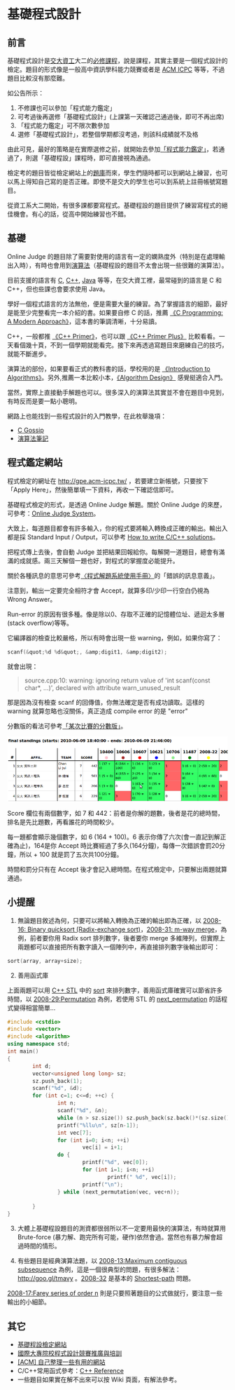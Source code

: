 # 基礎程式設計

## 前言

基礎程式設計是[交大資工](http://www.cs.nctu.edu.tw/)大二的[必修課程](http://www.cs.nctu.edu.tw/cswebsite/education/undergraduate/course#course_rule)，說是課程，其實主要是一個程式設計的檢定。題目的形式像是一般高中資訊學科能力競賽或者是 [ACM ICPC](http://chinese.engadget.com/2009/03/16/interview-acm-contest-team-in-ntu/) 等等，不過題目比較沒有那麼難。

如公告所示：

1.    不修課也可以參加「程式能力鑑定」
2.   可考過後再選修「基礎程式設計」(上課第一天確認己通過後，即可不再出席)
3.   「程式能力鑑定」可不限次數參加
4.   選修「基礎程式設計」，若整個學期都沒考過，則該科成績就不及格

由此可見，最好的策略是在實際選修之前，就開始去參加[「程式能力鑑定」](http://gpe.acm-icpc.tw/)，若通過了，則選「基礎程設」課程時，即可直接視為通過。

檢定考的題目皆從檢定網站上的[題庫](http://gpe.acm-icpc.tw/)而來，學生們隨時都可以到網站上練習，也可以馬上得知自己寫的是否正確。即使不是交大的學生也可以到系統上註冊帳號寫題目。

從資工系大二開始，有很多課都要寫程式。基礎程設的題目提供了練習寫程式的絕佳機會。有心的話，從高中開始練習也不錯。

## 基礎

Online Judge 的題目除了需要對使用的語言有一定的嫻熟度外（特別是在處理輸出入時），有時也會用到[演算法](http://en.wikipedia.org/wiki/Algorithm)（基礎程設的題目不太會出現一些很難的演算法）。

目前支援的語言有 [C](http://en.wikipedia.org/wiki/C_%28programming_language%29), [C++](http://en.wikipedia.org/wiki/C%2B%2B), [Java](http://en.wikipedia.org/wiki/Java_%28programming_language%29) 等等，在交大資工裡，最常碰到的語言是 C 和 C++，但也些課也會要求使用 Java。

學好一個程式語言的方法無他，便是需要大量的練習。為了掌握語言的細節，最好是能至少完整看完一本介紹的書。如果要自修 C 的話，推薦  [《C Programming: A Modern Approach》](http://www.anobii.com/books/C_Programming/9780393979503/01d43c0f2926ab73e7/)，這本書的筆調清晰，十分易讀。

C++，一般都推 [《C++ Primer》](http://www.anobii.com/books/C_Primer/9780201721485/00d73a0b9b1d04cd44/)，也可以跟 [《C++ Primer Plus》](http://www.anobii.com/books/C_Primer_Plus/9780672326974/01b0c574ef4c3cee80/) 比較看看。一天看個幾十頁，不到一個學期就能看完。接下來再透過寫題目來磨練自己的技巧，就能不斷進步。

演算法的部份，如果要看正式的教科書的話，學校用的是 [《Introduction to Algorithms》](http://www.anobii.com/books/Introduction_to_Algorithms/9780262033848/01d9ac2cad55a6c282/)。另外,推薦一本比較小本，[《Algorithm Design》](http://www.anobii.com/books/Algorithm_Design/9780321372918/014579928ca81253f3/) 感覺挺適合入門。

當然，實際上直接動手解題也可以。很多深入的演算法其實並不會在題目中見到，有時反而是要一點小聰明。

網路上也能找到一些程式設計的入門教學，在此枚舉幾項：

*   [C Gossip](http://openhome.cc/Gossip/CGossip/)
*   [演算法筆記](http://www.csie.ntnu.edu.tw/~u91029/index.html)


## 程式鑑定網站

程式檢定的網址在 http://gpe.acm-icpc.tw/ ，若要建立新帳號，只要按下「Apply Here」，然後簡單填一下資料，再收一下確認信即可。

基礎程式檢定的形式，是透過 Online Judge 解題。關於 Online Judge 的來歷，可參考：[Online Judge System](http://www.csie.ntnu.edu.tw/~u91029/oj.html)。

大致上，每道題目都會有許多輸入，你的程式要將輸入轉換成正確的輸出。輸出入都是採 Standard Input / Output，可以參考 [How to write C/C++ solutions](http://acm.timus.ru/help.aspx?topic=cpp)。

把程式傳上去後，會自動 Judge 並把結果回報給你。每解開一道題目，總會有滿滿的成就感。兩三天解個一題也好，對程式的掌握度必能提升。

關於各種訊息的意思可參考[〈程式解題系統使用手冊〉](http://judge.nccucs.org/UserGuide.jsp)的「錯誤的訊息意義」。

注意到，輸出一定要完全相符才會 Accept，就算多印/少印一行空白仍視為 Wrong Answer。

Run-error 的原因有很多種。像是除以0、存取不正確的記憶體位址、遞迴太多層(stack overflow)等等。

它編譯器的檢查比較嚴格，所以有時會出現一些 warning，例如，如果你寫了：

```cpp
scanf(&quot;%d %d&quot;, &amp;digit1, &amp;digit2);
```

就會出現：

> source.cpp:10: warning:
> ignoring return value of 'int scanf(const char*, ...)',
> declared with attribute warn_unused_result

那是因為沒有檢查 scanf 的回傳值，你無法確定是否有成功讀取。這樣的 warning 就算忽略也沒關係，真正造成 compile error 的是 "error"

分數版的看法可參考[「某次比賽的分數版」](http://gpe2.acm-icpc.tw/domjudge2/pct/scoreboard.php?cid=110)。

![分數版](../assets/bpc-score.png)

Score 欄位有兩個數字，如 7 和 442：前者是你解的題數，後者是花的總時間，排名是先比題數，再看誰花的時間較少。

每一題都會顯示幾個數字，如 6 (164 + 100)。6 表示你傳了六次(會一直記到解正確為止)，164是你 Accept 時比賽經過了多久(164分鐘)，每傳一次錯誤會罰20分鐘，所以 + 100 就是罰了五次共100分鐘。

時間和罰分只有在 Accept 後才會記入總時間。在程式檢定中，只要解出兩題就算通過。

## 小提醒

1.   無論題目敘述為何，只要可以將輸入轉換為正確的輸出即為正確，以 [2008-16: Binary quicksort (Radix-exchange sort)](http://gpe2.acm-icpc.tw/domjudge2/pct/showproblemtab.php?probid=2008-16&amp;cid=2)，[2008-31: m-way merge](http://gpe2.acm-icpc.tw/domjudge2/pct/showproblemtab.php?probid=2008-31&amp;cid=2)，為例，前者要你用 Radix sort 排列數字，後者要你 merge 多維陣列，但實際上兩題都可以直接把所有數字讀入一個陣列中，再直接排列數字後輸出即可：

```cpp
sort(array, array+size);
```

2.   善用函式庫

上面兩題可以用 [C++ STL](http://www.sgi.com/tech/stl/) 中的 [sort](http://www.sgi.com/tech/stl/sort.html) 來排列數字，善用函式庫確實可以節省許多時間，以 [2008-29:Permutation](http://gpe2.acm-icpc.tw/domjudge2/pct/showproblemtab.php?probid=2008-29&amp;cid=2) 為例，若使用 STL 的 [next_permutation](http://www.sgi.com/tech/stl/next_permutation.html) 的話程式變得相當簡單...

```cpp
#include <cstdio>
#include <vector>
#include <algorithm>
using namespace std;
int main()
{
        int d;
        vector<unsigned long long> sz; 
        sz.push_back(1);
        scanf("%d", &d);
        for (int c=1; c<=d; ++c) {
                int n;
                scanf("%d", &n);
                while (n > sz.size()) sz.push_back(sz.back()*(sz.size()+1));
                printf("%llu\n", sz[n-1]);
                int vec[7];
                for (int i=0; i<n; ++i)
                        vec[i] = i+1;
                do {
                        printf("%d", vec[0]);
                        for (int i=1; i<n; ++i)
                                printf(" %d", vec[i]);
                        printf("\n");
                } while (next_permutation(vec, vec+n));

        }
}
```

3.   大體上基礎程設題目的測資都很弱所以不一定要用最快的演算法，有時就算用 Brute-force (暴力解、跑完所有可能，硬作)依然會過。當然也有暴力解會超過時間的情形。

4.   有些題目是經典演算法題，以 [2008-13:Maximum contiguous subsequence](http://gpe2.acm-icpc.tw/domjudge2/pct/showproblemtab.php?probid=2008-13&amp;cid=2) 為例，這是一個很典型的問題，有很多解法：http://goo.gl/tmavy 。[2008-32](http://gpe2.acm-icpc.tw/domjudge2/pct/showproblemtab.php?probid=2008-32&amp;cid=2) 是基本的 [Shortest-path](http://en.wikipedia.org/wiki/Shortest-path) 問題。

[2008-17:Farey series of order n](http://gpe2.acm-icpc.tw/domjudge2/pct/showproblemtab.php?probid=2008-17&amp;cid=2) 則是只要照著題目的公式做就行，要注意一些輸出的小細節。

## 其它

*   [基礎程設檢定網站](http://gpe.acm-icpc.tw)
*   [國際大專院校程式設計競賽推廣與培訓](http://ptc.moe.edu.tw)
*   [[ACM] 自己整理一些有用的網站](http://chchwy.blogspot.com/2008/09/acm_30.html)
*   C/C++常用函式參考：[C++ Reference](http://www.cppreference.com)
*   一些題目如果實在解不出來可以按 Wiki 頁面，有解法參考。
